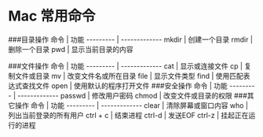 # Mac 常用命令

###目录操作
命令 | 功能
--------- | -------------
mkdir | 创建一个目录
rmdir | 删除一个目录
pwd | 显示当前目录的内容

###文件操作
命令 | 功能
--------- | -------------
cat | 显示或连接文件
cp | 复制文件或目录
mv | 改变文件名或所在目录
file | 显示文件类型
find | 使用匹配表达式查找文件
open | 使用默认的程序打开文件
###安全操作
命令 | 功能
--------- | -------------
passwd | 修改用户密码
chmod | 改变文件或目录的权限
###其它操作
命令 | 功能
--------- | -------------
clear | 清除屏幕或窗口内容
who | 列出当前登录的所有用户
ctrl + c | 结束进程
ctrl-d | 发送EOF
ctrl-z | 挂起正在运行的进程








